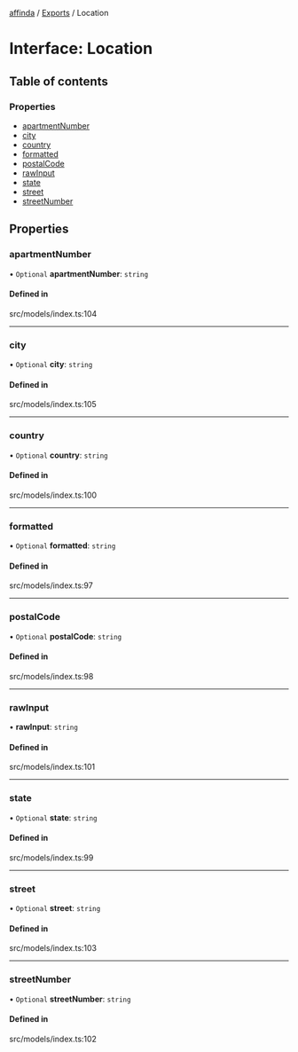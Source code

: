 [affinda](../README.md) / [Exports](../modules.md) / Location

# Interface: Location

## Table of contents

### Properties

- [apartmentNumber](Location.md#apartmentnumber)
- [city](Location.md#city)
- [country](Location.md#country)
- [formatted](Location.md#formatted)
- [postalCode](Location.md#postalcode)
- [rawInput](Location.md#rawinput)
- [state](Location.md#state)
- [street](Location.md#street)
- [streetNumber](Location.md#streetnumber)

## Properties

### apartmentNumber

• `Optional` **apartmentNumber**: `string`

#### Defined in

src/models/index.ts:104

___

### city

• `Optional` **city**: `string`

#### Defined in

src/models/index.ts:105

___

### country

• `Optional` **country**: `string`

#### Defined in

src/models/index.ts:100

___

### formatted

• `Optional` **formatted**: `string`

#### Defined in

src/models/index.ts:97

___

### postalCode

• `Optional` **postalCode**: `string`

#### Defined in

src/models/index.ts:98

___

### rawInput

• **rawInput**: `string`

#### Defined in

src/models/index.ts:101

___

### state

• `Optional` **state**: `string`

#### Defined in

src/models/index.ts:99

___

### street

• `Optional` **street**: `string`

#### Defined in

src/models/index.ts:103

___

### streetNumber

• `Optional` **streetNumber**: `string`

#### Defined in

src/models/index.ts:102
